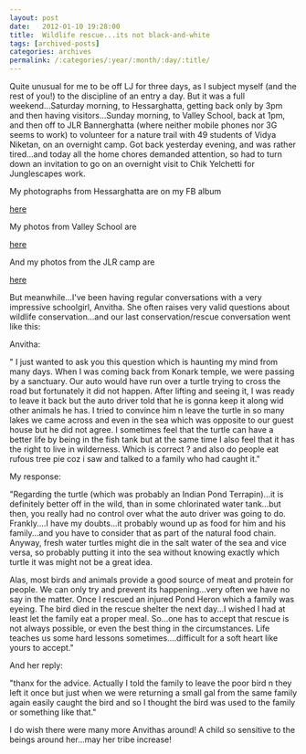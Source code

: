 ```yaml
---
layout: post
date:	2012-01-10 19:28:00
title:  Wildlife rescue...its not black-and-white
tags: [archived-posts]
categories: archives
permalink: /:categories/:year/:month/:day/:title/
---
```

Quite unusual for me to be off LJ for three days, as I subject myself (and the rest of you!) to the discipline of an entry a day. But it was a full weekend...Saturday morning, to Hessarghatta, getting back only by 3pm and then having visitors...Sunday morning, to Valley School, back at 1pm, and then off to JLR Bannerghatta (where neither mobile phones nor 3G seems to work) to volunteer for a nature trail with 49 students of Vidya Niketan, on an overnight camp. Got back yesterday evening, and was rather tired...and today all the home chores demanded attention, so had to turn down an invitation to go on an overnight visit to Chik Yelchetti for Junglescapes work. 

My photographs from Hessarghatta are on my FB album

<a href="http://www.facebook.com/media/set/?set=a.10150478599688878.380590.587058877&type=1"> here </a>

My photos from Valley School are

<a href="http://www.facebook.com/media/set/?set=a.10150480443028878.380890.587058877&type=1"> here </a>

And my photos from the JLR camp are

<a href="http://www.facebook.com/media/set/?set=a.10150482928838878.381347.587058877&type=3"> here </a>



But meanwhile...I've been having regular conversations with a very impressive schoolgirl, Anvitha. She often raises very valid questions about wildlife conservation...and our last conservation/rescue conversation went like this:

Anvitha:

" I just wanted to ask you this question which is haunting my mind from many days. When I was coming back from Konark temple, we were passing by a sanctuary. Our auto would have run over a turtle trying to cross the road but fortunately it did not happen. After lifting and seeing it, I was ready to leave it back but the auto driver told that he is gonna keep it along wid other animals he has. I tried to convince him n leave the turtle in so many lakes we came across and even in the sea which was opposite to our guest house but he did not agree. I sometimes feel that the turtle can have a better life by being in the fish tank but at the same time I also feel that it has the right to live in wilderness. Which is correct ? and also do people eat rufous tree pie coz i saw and talked to a family who had caught it."

My response:

"Regarding the turtle (which was probably an Indian Pond Terrapin)...it is definitely better off in the wild, than in some chlorinated water tank...but then, you really had no control over what the auto driver was going to do. Frankly....I have my doubts...it probably wound up as food for him and his family...and you have to consider that as part of the natural food chain. Anyway, fresh water turtles might die in the salt water of the sea and vice versa, so probably putting it into the sea without knowing exactly which turtle it was might not be a great idea.

Alas, most birds and animals provide a good source of meat and protein for people. We can only try and prevent its happening...very often we have no say in the matter. Once I rescued an injured Pond Heron which a family was eyeing. The bird died in the rescue shelter the next day...I wished I had at least let the family eat a proper meal. So...one has to accept that rescue is not always possible, or even the best thing in the circumstances. Life teaches us some hard lessons sometimes....difficult for a soft heart like yours to accept."

And her reply:

"thanx for the advice. Actually I told the family to leave the poor bird n they left it once but just when we were returning a small gal from the same family again easily caught the bird and so I thought the bird was used to the family or something like that."


I do wish there were many more Anvithas around! A child so sensitive to the beings around her...may her tribe increase!
